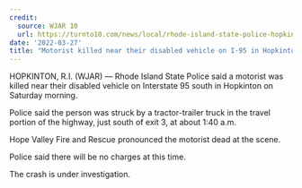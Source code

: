 ```yaml
---
credit:
  source: WJAR 10
  url: https://turnto10.com/news/local/rhode-island-state-police-hopkinton-tractor-trailer-disabled-vehicle-hit-killed-fatal-crash-interstate-95-south-saturday-march-27-2022
date: '2022-03-27'
title: "Motorist killed near their disabled vehicle on I-95 in Hopkinton"
---
```

HOPKINTON, R.I. (WJAR) — Rhode Island State Police said a motorist was killed near their disabled vehicle on Interstate 95 south in Hopkinton on Saturday morning.

Police said the person was struck by a tractor-trailer truck in the travel portion of the highway, just south of exit 3, at about 1:40 a.m.

Hope Valley Fire and Rescue pronounced the motorist dead at the scene.

Police said there will be no charges at this time.

The crash is under investigation.
